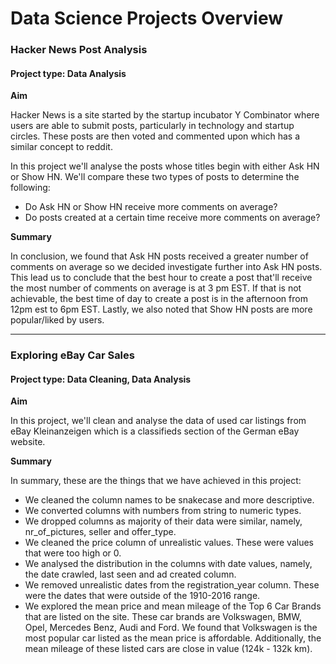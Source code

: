 # Data Science Projects Overview

### Hacker News Post Analysis 
#### Project type: Data Analysis

**Aim**

Hacker News is a site started by the startup incubator Y Combinator where users are able to submit posts, particularly in technology and startup circles. These posts are then voted and commented upon which has a similar concept to reddit.

In this project we'll analyse the posts whose titles begin with either Ask HN or Show HN. We'll compare these two types of posts to determine the following:

* Do Ask HN or Show HN receive more comments on average?
* Do posts created at a certain time receive more comments on average?

**Summary**

In conclusion, we found that Ask HN posts received a greater number of comments on average so we decided investigate further into Ask HN posts. This lead us to conclude that the best hour to create a post that'll receive the most number of comments on average is at 3 pm EST. If that is not achievable, the best time of day to create a post is in the afternoon from 12pm est to 6pm EST. Lastly, we also noted that Show HN posts are more popular/liked by users.

---

### Exploring eBay Car Sales
#### Project type: Data Cleaning, Data Analysis
**Aim**

In this project, we'll clean and analyse the data of used car listings from eBay Kleinanzeigen which is a classifieds section of the German eBay website.

**Summary**

In summary, these are the things that we have achieved in this project:
- We cleaned the column names to be snakecase and more descriptive.
- We converted columns with numbers from string to numeric types.
- We dropped columns as majority of their data were similar, namely, nr_of_pictures, seller and offer_type.
- We cleaned the price column of unrealistic values. These were values that were too high or 0.
- We analysed the distribution in the columns with date values, namely, the date crawled, last seen and ad created column.
- We removed unrealistic dates from the registration_year column. These were the dates that were outside of the 1910-2016 range.
- We explored the mean price and mean mileage of the Top 6 Car Brands that are listed on the site. These car brands are Volkswagen, BMW, Opel, Mercedes Benz, Audi and Ford. We found that Volkswagen is the most popular car listed as the mean price is affordable. Additionally, the mean mileage of these listed cars are close in value (124k - 132k km).


